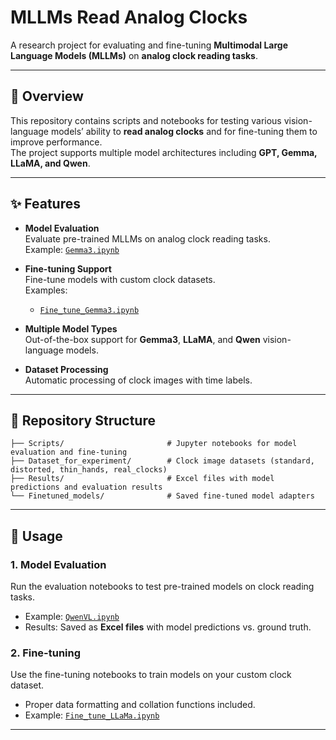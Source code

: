 # MLLMs Read Analog Clocks

A research project for evaluating and fine-tuning **Multimodal Large Language Models (MLLMs)** on **analog clock reading tasks**.

---

## 📖 Overview
This repository contains scripts and notebooks for testing various vision-language models’ ability to **read analog clocks** and for fine-tuning them to improve performance.  
The project supports multiple model architectures including **GPT, Gemma, LLaMA, and Qwen**.

---

## ✨ Features
- **Model Evaluation**  
  Evaluate pre-trained MLLMs on analog clock reading tasks.  
  Example: [`Gemma3.ipynb`](Scripts/Gemma3.ipynb)

- **Fine-tuning Support**  
  Fine-tune models with custom clock datasets.  
  Examples:  
  - [`Fine_tune_Gemma3.ipynb`](Scripts/Fine_tune_Gemma3.ipynb)  

- **Multiple Model Types**  
  Out-of-the-box support for **Gemma3**, **LLaMA**, and **Qwen** vision-language models.

- **Dataset Processing**  
  Automatic processing of clock images with time labels.

---

## 📂 Repository Structure
```text
├── Scripts/                       # Jupyter notebooks for model evaluation and fine-tuning  
├── Dataset_for_experiment/        # Clock image datasets (standard, distorted, thin_hands, real_clocks)  
├── Results/                       # Excel files with model predictions and evaluation results  
└── Finetuned_models/              # Saved fine-tuned model adapters    
```

---

## 🚀 Usage

### 1. Model Evaluation
Run the evaluation notebooks to test pre-trained models on clock reading tasks.  
- Example: [`QwenVL.ipynb`](Scripts/QwenVL.ipynb)  
- Results: Saved as **Excel files** with model predictions vs. ground truth.  

### 2. Fine-tuning
Use the fine-tuning notebooks to train models on your custom clock dataset.  
- Proper data formatting and collation functions included.  
- Example: [`Fine_tune_LLaMa.ipynb`](Scripts/Fine_tune_LLaMa.ipynb)

---
